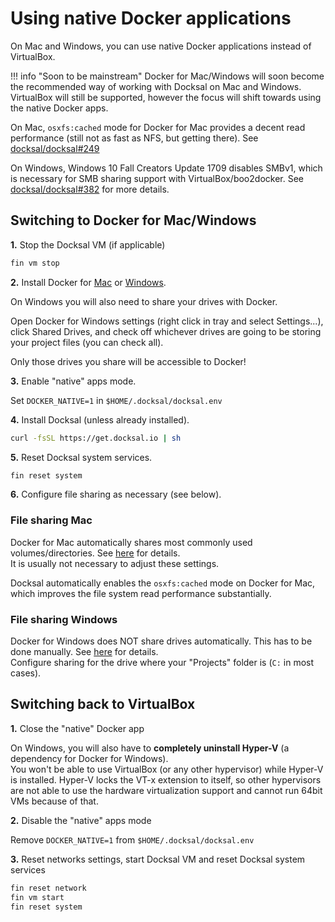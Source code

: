 # Using native Docker applications

On Mac and Windows, you can use native Docker applications instead of VirtualBox.

!!! info "Soon to be mainstream"
    Docker for Mac/Windows will soon become the recommended way of working with Docksal on Mac and Windows.
    VirtualBox will still be supported, however the focus will shift towards using the native Docker apps. 

On Mac, `osxfs:cached` mode for Docker for Mac provides a decent read performance (still not as fast as NFS, but 
getting there). See [docksal/docksal#249](https://github.com/docksal/docksal/issues/249)

On Windows, Windows 10 Fall Creators Update 1709 disables SMBv1, which is necessary for SMB sharing support with 
VirtualBox/boo2docker. See [docksal/docksal#382](https://github.com/docksal/docksal/issues/382) for more details.


## Switching to Docker for Mac/Windows

**1.** Stop the Docksal VM (if applicable)

```bash
fin vm stop
```

**2.** Install Docker for [Mac](https://docs.docker.com/docker-for-mac) or [Windows](https://docs.docker.com/docker-for-windows).

On Windows you will also need to share your drives with Docker.

Open Docker for Windows settings (right click in tray and select Settings...), click Shared Drives,
and check off whichever drives are going to be storing your project files (you can check all).

Only those drives you share will be accessible to Docker!

**3.** Enable "native" apps mode.

Set `DOCKER_NATIVE=1` in `$HOME/.docksal/docksal.env`

**4.** Install Docksal (unless already installed).

```bash
curl -fsSL https://get.docksal.io | sh
```

**5.** Reset Docksal system services.

```bash
fin reset system
```

**6.** Configure file sharing as necessary (see below).


### File sharing Mac

Docker for Mac automatically shares most commonly used volumes/directories. 
See [here](https://docs.docker.com/docker-for-mac/#file-sharing) for details.  
It is usually not necessary to adjust these settings.

Docksal automatically enables the `osxfs:cached` mode on Docker for Mac, which improves the file system read performance 
substantially.

### File sharing Windows

Docker for Windows does NOT share drives automatically. This has to be done manually. 
See [here](https://docs.docker.com/docker-for-windows/#shared-drives) for details.  
Configure sharing for the drive where your "Projects" folder is (`C:` in most cases).


## Switching back to VirtualBox

**1.** Close the "native" Docker app

On Windows, you will also have to **completely uninstall Hyper-V** (a dependency for Docker for Windows).  
You won't be able to use VirtualBox (or any other hypervisor) while Hyper-V is installed. 
Hyper-V locks the VT-x extension to itself, so other hypervisors are not able to use the hardware virtualization 
support and cannot run 64bit VMs because of that.

**2.** Disable the "native" apps mode

Remove `DOCKER_NATIVE=1` from `$HOME/.docksal/docksal.env`

**3.** Reset networks settings, start Docksal VM and reset Docksal system services

```bash
fin reset network
fin vm start
fin reset system
```
